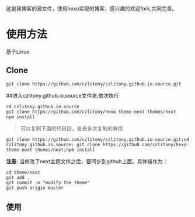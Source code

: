 这是我博客的源文件，使用hexo实现的博客，感兴趣的欢迎fork,共同完善。

# 使用方法

基于Linux

## Clone
~~~
git clone https://github.com/czlitony/czlitony.github.io.source.git
~~~

##进入czlitony.github.io.source文件夹,依次执行
~~~
cd czlitony.github.io.source
git clone https://github.com/czlitony/hexo-theme-next themes/next
npm install
~~~

> 可以复制下面的代码段，省去多次复制的麻烦
~~~
git clone https://github.com/czlitony/czlitony.github.io.source.git;cd czlitony.github.io.source; git clone https://github.com/czlitony/hexo-theme-next themes/next;npm install
~~~

**注意:** 当修改了next主题文件之后，要同步到github上面。具体操作为：
~~~
cd theme/next
git add .
git commit -m "modify the theme"
git push origin master
~~~

## 使用

